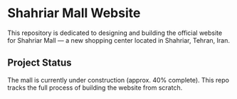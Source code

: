 # Shahriar Mall Website
This repository is dedicated to designing and building the official website for Shahriar Mall — a new shopping center located in Shahriar, Tehran, Iran.

##  Project Status
The mall is currently under construction (approx. 40% complete). This repo tracks the full process of building the website from scratch.
